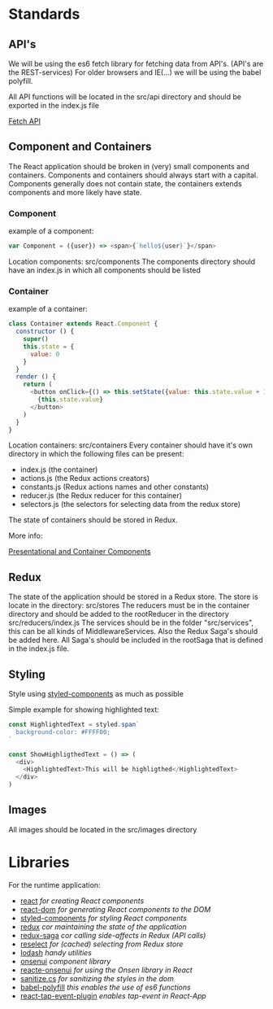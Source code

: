 # Standards

## API's
We will be using the es6 fetch library for fetching data from API's. (API's are the REST-services)
For older browsers and IE(...) we will be using the babel polyfill.

All API functions will be located in the src/api directory and should be exported in the index.js file

[Fetch API](https://developer.mozilla.org/en-US/docs/Web/API/Fetch_API)

## Component and Containers

The React application should be broken in (very) small components and containers. Components and containers should always start with a capital.
Components generally does not contain state, the containers extends components and more likely have state.

### Component
example of a component:
```javascript
var Component = ({user}) => <span>{`hello${user}`}</span>
```

Location components: src/components
The components directory should have an index.js in which all components should be listed

### Container
example of a container:
```javascript
class Container extends React.Component {
  constructor () {
    super()
    this.state = {
      value: 0
    }
  }
  render () {
    return (
      <button onClick={() => this.setState({value: this.state.value + 1})}>
        {this.state.value}
      </button>
    )
  }
}
```



Location containers: src/containers
Every container should have it's own directory in which the following files can be present:
* index.js (the container)
* actions.js (the Redux actions creators)
* constants.js (Redux actions names and other constants)
* reducer.js (the Redux reducer for this container)
* selectors.js (the selectors for selecting data from the redux store)

The state of containers should be stored in Redux.

More info:

[Presentational and Container Components](https://medium.com/@dan_abramov/smart-and-dumb-components-7ca2f9a7c7d0)

## Redux
The state of the application should be stored in a Redux store. The store is locate in the directory: src/stores
The reducers must be in the container directory and should be added to the rootReducer in the directory src/reducers/index.js
The services should be in the folder "src/services", this can be all kinds of MiddlewareServices. Also the Redux Saga's should be added here. All Saga's should be included in the rootSaga that is defined in the index.js file.

## Styling
Style using [styled-components](https://www.styled-components.com/) as much as possible

Simple example for showing highlighted text:
```javascript
const HighlightedText = styled.span`
  background-color: #FFFF00;
`

const ShowHighligthedText = () => (
  <div>
    <HighlightedText>This will be highligthed</HighlightedText>
  </div>
)
```

## Images
All images should be located in the src/images directory

# Libraries

For the runtime application:
 * [react](https://github.com/facebook/react) *for creating React components*
 * [react-dom](https://www.npmjs.com/package/react-dom) *for generating React components to the DOM*
 * [styled-components](https://www.styled-components.com/) *for styling React components*
 * [redux](http://redux.js.org/docs/introduction/) *cor maintaining the state of the application*
 * [redux-saga](https://redux-saga.js.org/) *cor calling side-affects in Redux (API calls)*
 * [reselect](http://redux.js.org/docs/recipes/ComputingDerivedData.html) *for (cached) selecting from Redux store*
 * [lodash](https://lodash.com/) *handy utilities*
 * [onsenui](https://onsen.io/) *component library*
 * [reacte-onsenui](https://onsen.io/v2/guide/react/) *for using the Onsen library in React*
 * [ sanitize.cs](https://jonathantneal.github.io/sanitize.css/) *for sanitizing the styles in the dom*
 * [babel-polyfill](https://babeljs.io/docs/usage/polyfill/) *this enables the use of es6 functions*
 * [react-tap-event-plugin](https://github.com/zilverline/react-tap-event-plugin) *enables tap-event in React-App*
